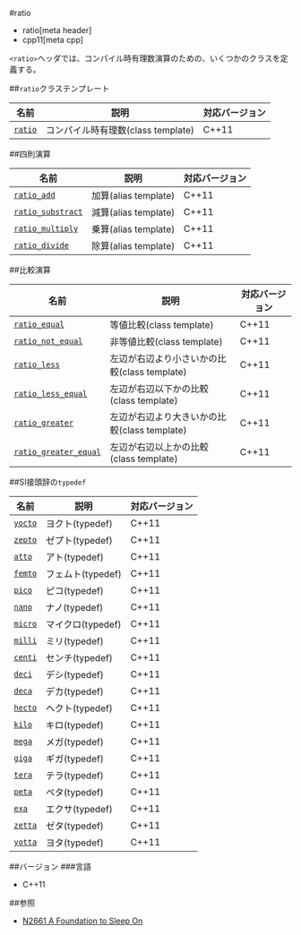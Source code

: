 #ratio
* ratio[meta header]
* cpp11[meta cpp]

`<ratio>`ヘッダでは、コンパイル時有理数演算のための、いくつかのクラスを定義する。


##`ratio`クラステンプレート

| 名前                        | 説明                               | 対応バージョン |
|-----------------------------|------------------------------------|-------|
| [`ratio`](ratio/ratio.md) | コンパイル時有理数(class template) | C++11 |


##四則演算

| 名前                                           | 説明                 | 対応バージョン |
|------------------------------------------------|----------------------|-------|
| [`ratio_add`](ratio/ratio_add.md)            | 加算(alias template) | C++11 |
| [`ratio_substract`](ratio/ratio_subtract.md) | 減算(alias template) | C++11 |
| [`ratio_multiply`](ratio/ratio_multiply.md)  | 乗算(alias template) | C++11 |
| [`ratio_divide`](ratio/ratio_divide.md)      | 除算(alias template) | C++11 |


##比較演算

| 名前                                                    | 説明                                         | 対応バージョン |
|---------------------------------------------------------|----------------------------------------------|-------|
| [`ratio_equal`](ratio/ratio_equal.md)                 | 等値比較(class template)                     | C++11 |
| [`ratio_not_equal`](ratio/ratio_not_equal.md)         | 非等値比較(class template)                   | C++11 |
| [`ratio_less`](ratio/ratio_less.md)                   | 左辺が右辺より小さいかの比較(class template) | C++11 |
| [`ratio_less_equal`](ratio/ratio_less_equal.md)       | 左辺が右辺以下かの比較(class template)       | C++11 |
| [`ratio_greater`](ratio/ratio_greater.md)             | 左辺が右辺より大きいかの比較(class template) | C++11 |
| [`ratio_greater_equal`](ratio/ratio_greater_equal.md) | 左辺が右辺以上かの比較(class template)       | C++11 |


##SI接頭辞の`typedef`

| 名前                            | 説明              | 対応バージョン |
|---------------------------------|-------------------|----------------|
| [`yocto`](ratio/si_prefix.md) | ヨクト(typedef)   | C++11          |
| [`zepto`](ratio/si_prefix.md) | ゼプト(typedef)   | C++11          |
| [`atto`](ratio/si_prefix.md)  | アト(typedef)     | C++11          |
| [`femto`](ratio/si_prefix.md) | フェムト(typedef) | C++11          |
| [`pico`](ratio/si_prefix.md)  | ピコ(typedef)     | C++11          |
| [`nano`](ratio/si_prefix.md)  | ナノ(typedef)     | C++11          |
| [`micro`](ratio/si_prefix.md) | マイクロ(typedef) | C++11          |
| [`milli`](ratio/si_prefix.md) | ミリ(typedef)     | C++11          |
| [`centi`](ratio/si_prefix.md) | センチ(typedef)   | C++11          |
| [`deci`](ratio/si_prefix.md)  | デシ(typedef)     | C++11          |
| [`deca`](ratio/si_prefix.md)  | デカ(typedef)     | C++11          |
| [`hecto`](ratio/si_prefix.md) | ヘクト(typedef)   | C++11          |
| [`kilo`](ratio/si_prefix.md)  | キロ(typedef)     | C++11          |
| [`mega`](ratio/si_prefix.md)  | メガ(typedef)     | C++11          |
| [`giga`](ratio/si_prefix.md)  | ギガ(typedef)     | C++11          |
| [`tera`](ratio/si_prefix.md)  | テラ(typedef)     | C++11          |
| [`peta`](ratio/si_prefix.md)  | ペタ(typedef)     | C++11          |
| [`exa`](ratio/si_prefix.md)   | エクサ(typedef)   | C++11          |
| [`zetta`](ratio/si_prefix.md) | ゼタ(typedef)     | C++11          |
| [`yotta`](ratio/si_prefix.md) | ヨタ(typedef)     | C++11          |


##バージョン
###言語
- C++11


##参照
- [N2661 A Foundation to Sleep On](http://www.open-std.org/jtc1/sc22/wg21/docs/papers/2008/n2661.htm)

